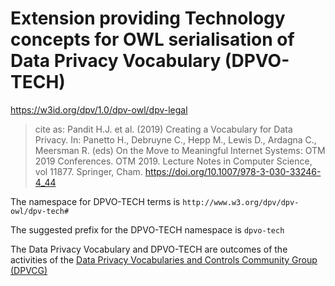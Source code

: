 # Extension providing Technology concepts for OWL serialisation of Data Privacy Vocabulary (DPVO-TECH)

<https://w3id.org/dpv/1.0/dpv-owl/dpv-legal>

>  cite as: Pandit H.J. et al. (2019) Creating a Vocabulary for Data Privacy. In:  Panetto H., Debruyne C., Hepp M., Lewis D., Ardagna C., Meersman R.  (eds) On the Move to Meaningful Internet Systems: OTM 2019 Conferences.  OTM 2019. Lecture Notes in Computer Science, vol 11877. Springer, Cham.  <https://doi.org/10.1007/978-3-030-33246-4_44>

The namespace for DPVO-TECH terms is `http://www.w3.org/dpv/dpv-owl/dpv-tech#`

The suggested prefix for the DPVO-TECH namespace is `dpvo-tech`

The Data Privacy Vocabulary and DPVO-TECH are outcomes of the activities of the [Data Privacy Vocabularies and Controls Community Group (DPVCG)](https://www.w3.org/community/dpvcg/) 

